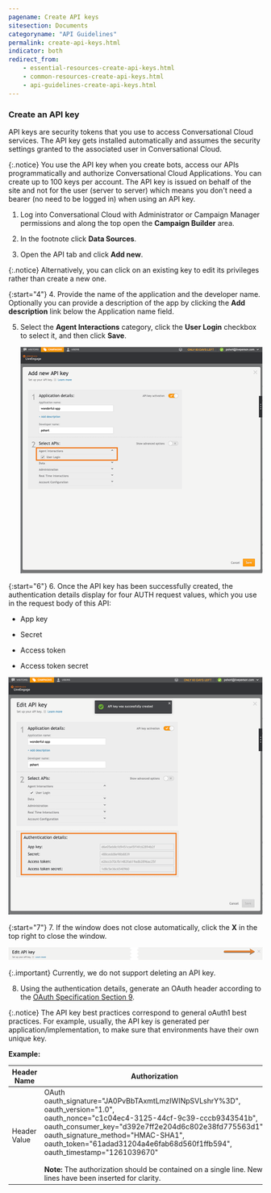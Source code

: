 ```yaml
---
pagename: Create API keys
sitesection: Documents
categoryname: "API Guidelines"
permalink: create-api-keys.html
indicator: both
redirect_from:
    - essential-resources-create-api-keys.html
    - common-resources-create-api-keys.html
    - api-guidelines-create-api-keys.html
---
```


### Create an API key

API keys are security tokens that you use to access Conversational Cloud services. The API key gets installed automatically and assumes the security settings granted to the associated user in Conversational Cloud.

{:.notice}
You use the API key when you create bots, access our APIs programmatically and authorize Conversational Cloud Applications. You can create up to 100 keys per account. The API key is issued on behalf of the site and not for the user (server to server) which means you don't need a bearer (no need to be logged in) when using an API key.

1. Log into Conversational Cloud with Administrator or Campaign Manager permissions and along the top open the **Campaign Builder** area.

2. In the footnote click **Data Sources**.

3. Open the API tab and click **Add new**.

{:.notice}
Alternatively, you can click on an existing key to edit its privileges rather than create a new one.

{:start="4"} 4. Provide the name of the application and the developer name. Optionally you can provide a description of the app by clicking the **Add description** link below the Application name field.

5. Select the **Agent Interactions** category, click the **User Login** checkbox to select it, and then click **Save**.

    ![](../../../img/APIKeyCreation.png)

{:start="6"} 6. Once the API key has been successfully created, the authentication details display for four AUTH request values, which you use in the request body of this API:

-   App key

-   Secret

-   Access token

-   Access token secret

![](../../../img/apikeycreation1.png)

{:start="7"} 7. If the window does not close automatically, click the **X** in the top right to close the window.

![](../../../img/close-window.png)

{:.important}
Currently, we do not support deleting an API key.

8. Using the authentication details, generate an OAuth header according to the [OAuth Specification Section 9](https://oauth.net/core/1.0/#signing_process).

{:.notice}
The API key best practices correspond to general oAuth1 best practices. For example, usually, the API key is generated per application/implementation, to make sure that environments have their own unique key.

**Example:**

| **Header Name** | **Authorization**                                                                                                                                                                                                                                                                                                                                                                                                                                      |
| --------------- | ------------------------------------------------------------------------------------------------------------------------------------------------------------------------------------------------------------------------------------------------------------------------------------------------------------------------------------------------------------------------------------------------------------------------------------------------------ |
| Header Value    | OAuth<br>oauth_signature="JA0PvBbTAxmtLmzIWINpSVLshrY%3D", <br>oauth_version="1.0",<br>oauth_nonce="c1c04ec4-3125-44cf-9c39-cccb9343541b", <br>oauth_consumer_key="d392e7ff2e204d6c802e38fd775563d1", <br>oauth_signature_method="HMAC-SHA1", <br>oauth_token="61adad31204a4e6fab68d560f1ffb594", <br>oauth_timestamp="1261039670" <br><br>**Note:** The authorization should be contained on a single line. New lines have been inserted for clarity. |

## <p><br></p>

<p></p>
